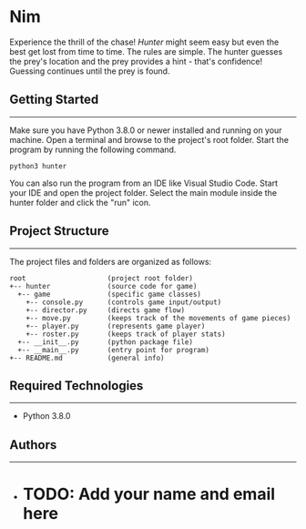 # Nim
Experience the thrill of the chase! <i>Hunter</i> might seem easy but even the 
best get lost from time to time. The rules are simple. The hunter guesses the 
prey's location and the prey provides a hint - that's confidence! Guessing 
continues until the prey is found.

## Getting Started
---
Make sure you have Python 3.8.0 or newer installed and running on your machine. 
Open a terminal and browse to the project's root folder. Start the program by 
running the following command.
```
python3 hunter 
```
You can also run the program from an IDE like Visual Studio Code. Start your IDE 
and open the project folder. Select the main module inside the hunter folder and 
click the "run" icon.

## Project Structure
---
The project files and folders are organized as follows:
```
root                    (project root folder)
+-- hunter              (source code for game)
  +-- game              (specific game classes)
    +-- console.py      (controls game input/output)
    +-- director.py     (directs game flow)
    +-- move.py         (keeps track of the movements of game pieces)
    +-- player.py       (represents game player)
    +-- roster.py       (keeps track of player stats)
  +-- __init__.py       (python package file)
  +-- __main__.py       (entry point for program)
+-- README.md           (general info)
```

## Required Technologies
---
* Python 3.8.0

## Authors
---
* # TODO: Add your name and email here
